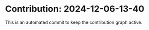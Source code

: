 # Contribution: 2024-12-06-13-40
This is an automated commit to keep the contribution graph active.
